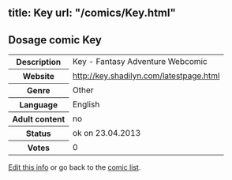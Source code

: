 title: Key
url: "/comics/Key.html"
---
Dosage comic Key
-----------------------------------------

<table class="comicinfo">
<tr>
<th>Description</th><td>Key - Fantasy Adventure Webcomic</td>
</tr>
<tr>
<th>Website</th><td><a href="http://key.shadilyn.com/latestpage.html">http://key.shadilyn.com/latestpage.html</a></td>
</tr>
<tr>
<th>Genre</th><td>Other</td>
</tr>
<tr>
<th>Language</th><td>English</td>
</tr>
<tr>
<th>Adult content</th><td>no</td>
</tr>
<tr>
<th>Status</th><td>ok on 23.04.2013</td>
</tr>
<tr>
<th>Votes</th><td>0</div></td>
</tr>
</table>

[Edit this info](/comics/Key_edit.html) or go back to the [comic list](../comic-index.html).
